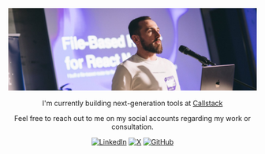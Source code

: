 <div align="center">
  <img src="assets/speaking-conference.jpg" alt="Speaking about file-based router for React Native at conference" width="600" />
  
  
  I'm currently building next-generation tools at <a href="https://www.callstack.com" target="_blank">Callstack</a>
  
  <p>Feel free to reach out to me on my social accounts regarding my work or consultation.</p>

[![LinkedIn](https://img.shields.io/badge/LinkedIn-0077B5?style=for-the-badge&logo=linkedin&logoColor=white)](https://linkedin.com/in/szymon-chmal)
[![X](https://img.shields.io/badge/X-000000?style=for-the-badge&logo=x&logoColor=white)](https://x.com/ChmalSzymon)
[![GitHub](https://img.shields.io/badge/GitHub-100000?style=for-the-badge&logo=github&logoColor=white)](https://github.com/v3ron)

</div>
